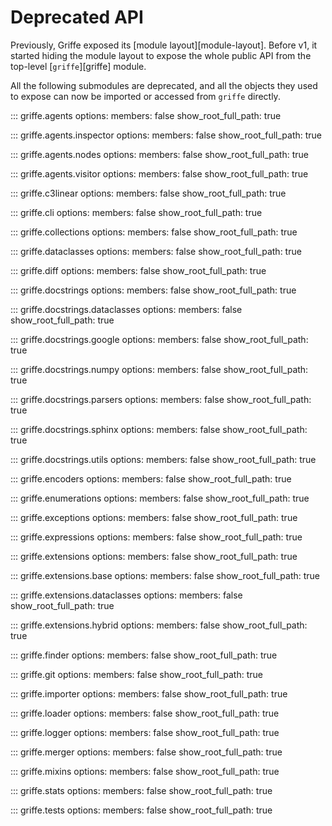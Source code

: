 # Deprecated API

<!-- YORE: Bump 1: Remove file. -->

Previously, Griffe exposed its [module layout][module-layout]. Before v1, it started hiding the module layout to expose the whole public API from the top-level [`griffe`][griffe] module.

All the following submodules are deprecated, and all the objects they used to expose can now be imported or accessed from `griffe` directly.

::: griffe.agents
    options:
        members: false
        show_root_full_path: true

::: griffe.agents.inspector
    options:
        members: false
        show_root_full_path: true

::: griffe.agents.nodes
    options:
        members: false
        show_root_full_path: true

::: griffe.agents.visitor
    options:
        members: false
        show_root_full_path: true

::: griffe.c3linear
    options:
        members: false
        show_root_full_path: true

::: griffe.cli
    options:
        members: false
        show_root_full_path: true

::: griffe.collections
    options:
        members: false
        show_root_full_path: true

::: griffe.dataclasses
    options:
        members: false
        show_root_full_path: true

::: griffe.diff
    options:
        members: false
        show_root_full_path: true

::: griffe.docstrings
    options:
        members: false
        show_root_full_path: true

::: griffe.docstrings.dataclasses
    options:
        members: false
        show_root_full_path: true

::: griffe.docstrings.google
    options:
        members: false
        show_root_full_path: true

::: griffe.docstrings.numpy
    options:
        members: false
        show_root_full_path: true

::: griffe.docstrings.parsers
    options:
        members: false
        show_root_full_path: true

::: griffe.docstrings.sphinx
    options:
        members: false
        show_root_full_path: true

::: griffe.docstrings.utils
    options:
        members: false
        show_root_full_path: true

::: griffe.encoders
    options:
        members: false
        show_root_full_path: true

::: griffe.enumerations
    options:
        members: false
        show_root_full_path: true

::: griffe.exceptions
    options:
        members: false
        show_root_full_path: true

::: griffe.expressions
    options:
        members: false
        show_root_full_path: true

::: griffe.extensions
    options:
        members: false
        show_root_full_path: true

::: griffe.extensions.base
    options:
        members: false
        show_root_full_path: true

::: griffe.extensions.dataclasses
    options:
        members: false
        show_root_full_path: true

::: griffe.extensions.hybrid
    options:
        members: false
        show_root_full_path: true

::: griffe.finder
    options:
        members: false
        show_root_full_path: true

::: griffe.git
    options:
        members: false
        show_root_full_path: true

::: griffe.importer
    options:
        members: false
        show_root_full_path: true

::: griffe.loader
    options:
        members: false
        show_root_full_path: true

::: griffe.logger
    options:
        members: false
        show_root_full_path: true

::: griffe.merger
    options:
        members: false
        show_root_full_path: true

::: griffe.mixins
    options:
        members: false
        show_root_full_path: true

::: griffe.stats
    options:
        members: false
        show_root_full_path: true

::: griffe.tests
    options:
        members: false
        show_root_full_path: true
